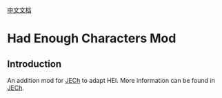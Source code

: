 [中文文档][1]

# Had Enough Characters Mod

## Introduction

An addition mod for [JECh][2] to adapt HEI.
More information can be found in [JECh][2].

[1]: https://github.com/Towdium/JustEnoughCharacters/blob/1.12.0/README_CN.md
[2]:(https://github.com/Towdium/JustEnoughCharacters/tree/1.12.0)